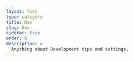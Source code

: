 ```yaml
---
layout: list
type: category
title: Dev
slug: Dev
sidebar: true
order: 6
description: >
  Anything about Development tips and settings.
---
```

